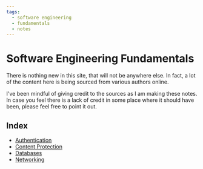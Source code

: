 ```yaml
---
tags:
  - software engineering
  - fundamentals
  - notes
---
```


# Software Engineering Fundamentals

There is nothing new in this site, that will not be anywhere else. In fact, a lot of the content here is being sourced from various authors online.

I've been mindful of giving credit to the sources as I am making these notes. In case you feel there is a lack of credit in some place where it should have been, please feel free to point it out.

## Index

* [Authentication](./authentication/)
* [Content Protection](./content-protection/)
* [Databases](./databases/)
* [Networking](./networking/)
